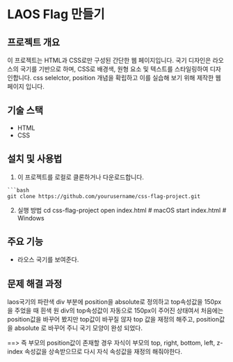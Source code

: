 # LAOS Flag 만들기
## 프로젝트 개요
이 프로젝트는 HTML과 CSS로만 구성된 간단한 웹 페이지입니다. 국기 디자인은 라오스의 국기를 기반으로 하며, CSS로 배경색, 원형 요소 및 텍스트를 스타일링하여 디자인합니다.
css selelctor, position 개념을 확립하고 이를 실습해 보기 위해 제작한 웹 페이지 입니다. 

## 기술 스택
- HTML
- CSS

## 설치 및 사용법
  1.  이 프로젝트를 로컬로 클론하거나 다운로드합니다.

    ```bash
    git clone https://github.com/yourusername/css-flag-project.git
  2. 실행 방법
    cd css-flag-project
    open index.html  # macOS
    start index.html # Windows
  
## 주요 기능
- 라오스 국기를 보여준다. 
 
## 문제 해결 과정
laos국기의 파란색 div 부분에 position을 absolute로 정의하고 top속성값을 150px을 주었을 때 흰색 원 div의 top속성값이 자동으로 150px이 주어진 상태여서
처음에는 position값을 바꾸어 봤지만 top값이 바꾸질 않자 top 값을 재정의 해주고, position값을 absolute 로 바꾸어 주니 국기 모양이 완성 되었다.

==> 즉 부모의 position값이 존재할 경우 자식이 부모의 top, right, bottom, left, z-index 속성값을 상속받으므로 다시 자식 속성값을 재정의 해줘야한다.

